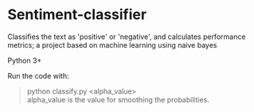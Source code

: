 # Sentiment-classifier
Classifies the text as 'positive' or 'negative', and calculates performance metrics; a project based on machine learning using naive bayes

Python 3+

Run the code with:
> python classify.py <alpha_value>  
alpha_value is the value for smoothing the probabilities.